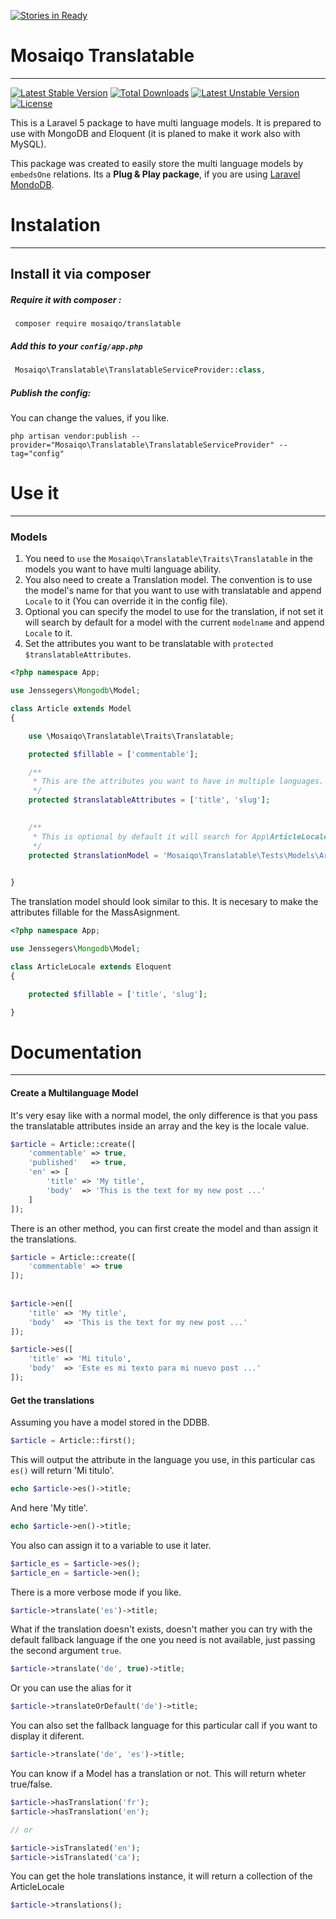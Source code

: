 [![Stories in Ready](https://badge.waffle.io/mosaiqo/translatable.png?label=ready&title=Ready)](https://waffle.io/mosaiqo/translatable)
# Mosaiqo Translatable
----------------------------------------------

[![Latest Stable Version](https://poser.pugx.org/mosaiqo/translatable/v/stable)](https://packagist.org/packages/mosaiqo/translatable)
[![Total Downloads](https://poser.pugx.org/mosaiqo/translatable/downloads)](https://packagist.org/packages/mosaiqo/translatable)
[![Latest Unstable Version](https://poser.pugx.org/mosaiqo/translatable/v/unstable)](https://packagist.org/packages/mosaiqo/translatable)
[![License](https://poser.pugx.org/mosaiqo/translatable/license)](https://packagist.org/packages/mosaiqo/translatable)


This is a Laravel 5 package to have multi language models.
It is prepared to use with MongoDB and Eloquent (it is planed to make it work also with MySQL).

This package was created to easily store the multi language models by `embedsOne` relations.
Its a **Plug & Play package**, if you are using [Laravel MondoDB](https://github.com/jenssegers/laravel-mongodb).




# Instalation
----------------------------------------------

## Install it via composer


##### Require it with composer :

```shell
 composer require mosaiqo/translatable
```

##### Add this to your `config/app.php`

```php
 Mosaiqo\Translatable\TranslatableServiceProvider::class,
```

##### Publish the config:
You can change the values, if you like.


```shell
php artisan vendor:publish --provider="Mosaiqo\Translatable\TranslatableServiceProvider" --tag="config"
```




# Use it
----------------------------------------------

### Models

1. You need to `use` the `Mosaiqo\Translatable\Traits\Translatable` in the models you want to have multi language ability.
2. You also need to create a Translation model. The convention is to use the model's name for that you want to use with translatable and append `Locale` to it (You can override it in the config file).
3. Optional you can specify the model to use for the translation, if not set it will search by default for a model with the current `modelname` and append `Locale` to it.
4. Set the attributes you want to be translatable with `protected $translatableAttributes`.


```php
<?php namespace App;

use Jenssegers\Mongodb\Model;

class Article extends Model 
{

    use \Mosaiqo\Translatable\Traits\Translatable;

    protected $fillable = ['commentable'];

	/**
	 * This are the attributes you want to have in multiple languages.
	 */
	protected $translatableAttributes = ['title', 'slug'];

	
	/**
	 * This is optional by default it will search for App\ArticleLocale.
	 */ 
	protected $translationModel = 'Mosaiqo\Translatable\Tests\Models\ArticleLocale'; 
	

}
```

The translation model should look similar to this.
It is necesary to make the attributes fillable for the MassAsignment.

```php
<?php namespace App;

use Jenssegers\Mongodb\Model;

class ArticleLocale extends Eloquent 
{

    protected $fillable = ['title', 'slug'];

}
```



# Documentation
----------------------------------------------
#### Create a Multilanguage Model

It's very esay like with a normal model, the only difference is that you pass 
the translatable attributes inside an array and the key is the locale value.

```php
$article = Article::create([
	'commentable' => true,
	'published'   => true,
	'en' => [
		'title' => 'My title',
		'body'  => 'This is the text for my new post ...'
	]
]);
```

There is an other method, you can first create the model and than assign it the 
translations.

```php
$article = Article::create([
	'commentable' => true
]);
	
	
$article->en([
	'title' => 'My title',
	'body'  => 'This is the text for my new post ...'
]);

$article->es([
	'title' => 'Mi titulo',
	'body'  => 'Este es mi texto para mi nuevo post ...'
]);	
```

#### Get the translations
Assuming you have a model stored in the DDBB.

```php
$article = Article::first();
```
This will output the attribute in the language you use, in this particular cas `es()` will return 'Mi titulo'.

```php
echo $article->es()->title; 
```
And here 'My title'.

```php
echo $article->en()->title; 	
```

You also can assign it to a variable to use it later.

```php
$article_es = $article->es();
$article_en = $article->en();
```
	
There is a more verbose mode if you like.	
	
```php
$article->translate('es')->title;	
```
What if the translation doesn't exists, doesn't mather you can try with the default fallback language if the one you need is not available, just passing the second argument `true`.

```php
$article->translate('de', true)->title;
```
Or you can use the alias for it

```php
$article->translateOrDefault('de')->title;
```	
	
You can also set the fallback language for this particular call if you want to display it diferent.

```php
$article->translate('de', 'es')->title;
```

You can know if a Model has a translation or not. This will return wheter true/false.

```php
$article->hasTranslation('fr');
$article->hasTranslation('en');

// or

$article->isTranslated('en');
$article->isTranslated('ca');
```

You can get the hole translations instance, it will return a collection of the ArticleLocale

```php
$article->translations();
```






















